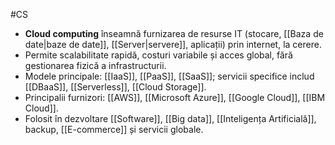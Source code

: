 #CS
- **Cloud computing** înseamnă furnizarea de resurse IT (stocare, [[Baza de date|baze de date]], [[Server|servere]], aplicații) prin internet, la cerere.
- Permite scalabilitate rapidă, costuri variabile și acces global, fără gestionarea fizică a infrastructurii.
- Modele principale: [[IaaS]], [[PaaS]], [[SaaS]]; servicii specifice includ [[DBaaS]], [[Serverless]], [[Cloud Storage]].
- Principalii furnizori: [[AWS]], [[Microsoft Azure]], [[Google Cloud]], [[IBM Cloud]].
- Folosit în dezvoltare [[Software]], [[Big data]], [[Inteligența Artificială]], backup, [[E-commerce]] și servicii globale.

